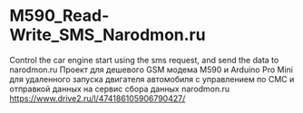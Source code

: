 # M590_Read-Write_SMS_Narodmon.ru
Control the car engine start using the sms request, and send the data to narodmon.ru
Проект для дешевого GSM модема M590 и Arduino Pro Mini для удаленного запуска двигателя автомобиля с управлением по СМС 
и отправкой данных на сервис сбора данных narodmon.ru
https://www.drive2.ru/l/474186105906790427/
